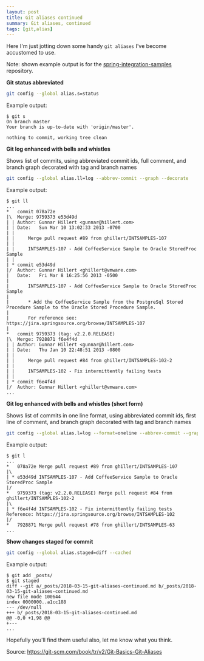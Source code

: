 ```yaml
---
layout: post
title: Git aliases continued
summary: Git aliases, continued
tags: [git,alias]
---
```


Here I'm just jotting down some handy `git aliases` I've become accustomed to use.

Note: shown example output is for the [spring-integration-samples](https://github.com/spring-projects/spring-integration-samples) repository.

__Git status abbreviated__

```bash
git config --global alias.s=status
```

Example output:

    $ git s
    On branch master
    Your branch is up-to-date with 'origin/master'.

    nothing to commit, working tree clean

__Git log enhanced with bells and whistles__

Shows list of commits, using abbreviated commit ids, full comment, and branch graph decorated with tag and branch names

```bash
git config --global alias.ll=log --abbrev-commit --graph --decorate
```

Example output:

    $ git ll
    ...
    *   commit 078a72e
    |\  Merge: 9759373 e53d49d
    | | Author: Gunnar Hillert <gunnar@hillert.com>
    | | Date:   Sun Mar 10 13:02:33 2013 -0700
    | |
    | |     Merge pull request #89 from ghillert/INTSAMPLES-107
    | |
    | |     INTSAMPLES-107 - Add CoffeeService Sample to Oracle StoredProc Sample
    | |
    | * commit e53d49d
    |/  Author: Gunnar Hillert <ghillert@vmware.com>
    |   Date:   Fri Mar 8 16:25:56 2013 -0500
    |
    |       INTSAMPLES-107 - Add CoffeeService Sample to Oracle StoredProc Sample
    |
    |       * Add the CoffeeService Sample from the PostgreSql Stored Procedure Sample to the Oracle Stored Procedure Sample.
    |
    |       For reference see: https://jira.springsource.org/browse/INTSAMPLES-107
    |
    *   commit 9759373 (tag: v2.2.0.RELEASE)
    |\  Merge: 7928871 f6e4f4d
    | | Author: Gunnar Hillert <gunnar@hillert.com>
    | | Date:   Thu Jan 10 22:48:51 2013 -0800
    | |
    | |     Merge pull request #84 from ghillert/INTSAMPLES-102-2
    | |
    | |     INTSAMPLES-102 - Fix intermittently failing tests
    | |
    | * commit f6e4f4d
    |/  Author: Gunnar Hillert <ghillert@vmware.com>
    ...

__Git log enhanced with bells and whistles (short form)__

Shows list of commits in one line format, using abbreviated commit ids, first line of comment, and branch graph decorated with tag and branch names

```bash
git config --global alias.l=log --format=oneline --abbrev-commit --graph --decorate
```

Example output:

    $ git l
    ...
    *   078a72e Merge pull request #89 from ghillert/INTSAMPLES-107
    |\
    | * e53d49d INTSAMPLES-107 - Add CoffeeService Sample to Oracle StoredProc Sample
    |/
    *   9759373 (tag: v2.2.0.RELEASE) Merge pull request #84 from ghillert/INTSAMPLES-102-2
    |\
    | * f6e4f4d INTSAMPLES-102 - Fix intermittently failing tests Reference: https://jira.springsource.org/browse/INTSAMPLES-102
    |/
    *   7928871 Merge pull request #78 from ghillert/INTSAMPLES-63
    ...


__Show changes staged for commit__

```bash
git config --global alias.staged=diff --cached
```

Example output:

    $ git add _posts/
    $ git staged
    diff --git a/_posts/2018-03-15-git-aliases-continued.md b/_posts/2018-03-15-git-aliases-continued.md
    new file mode 100644
    index 0000000..a1cc188
    --- /dev/null
    +++ b/_posts/2018-03-15-git-aliases-continued.md
    @@ -0,0 +1,98 @@
    +---
    ...

Hopefully you'll find them useful also, let me know what you think.

Source: https://git-scm.com/book/tr/v2/Git-Basics-Git-Aliases
